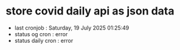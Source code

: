 # store covid daily api as json data

- last cronjob : Saturday, 19 July 2025 01:25:49
- status og cron : error
- status daily cron : error
      
      